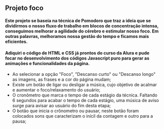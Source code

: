 ## Projeto foco

#### Este projeto se baseia na técnica de Pomodoro que traz a ideia que se dividirmos o nosso fluxo de trabalho em blocos de concentração intensa, conseguimos melhorar a agilidade do cérebro e estimular nosso foco. Em outras palavras, melhoramos nossa gestão do tempo e ficamos mais eficientes.

#### Adiquiri o código de HTML e CSS já prontos do curso da Alura e pude focar no desenvolvimento dos códigos Javascript puro para gerar as animações e funcionalidades da página.

- Ao selecionar a opção "Foco", "Descanso curto" ou "Descanso longo" as imagens, as frases e a cor do página mudam;
- Existe um botão de ligar ou desligar a música, cujo objetivo de acalmar e aumentar o foco/relaxamento do usuário;
- O cronômetro que marca o tempo de cada estágio da técnica. Faltando 6 segundos para acabar o tempo de cada estágio, uma música de aviso surge para avisar ao usuário do fim desta etapa;
- O botão que inicia o crônometro ou pausar, neste botão foram colocados sons que caracterizam o inícil da contagem e outro para a pausa;


